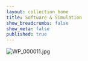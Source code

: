 ```yaml
---
layout: collection_home
title: Software & Simulation
show_breadcrumbs: false
show_meta: false
published: true
---
```

![WP_000011.jpg]({{site.baseurl}}/assets/images/posts/WP_000011.jpg)
